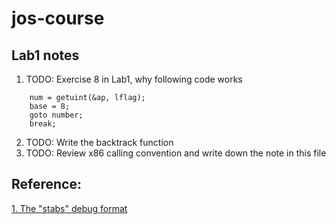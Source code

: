 jos-course
=========

Lab1 notes
---
1. TODO: Exercise 8 in Lab1, why following code works

```	
	num = getuint(&ap, lflag);
	base = 8;
	goto number;
	break;
```

2. TODO: Write the backtrack function
3. TODO: Review x86 calling convention and write down the note in this file


Reference:
---
[1. The "stabs" debug format](#http://www.cs.utah.edu/dept/old/texinfo/gdb/stabs.html)
